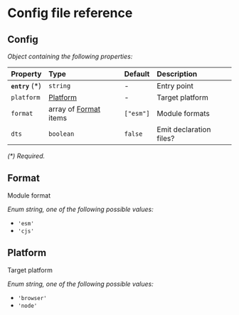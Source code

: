 # Config file reference

## Config

_Object containing the following properties:_

|Property|Type|Default|Description|
|:--|:--|:--|:--|
|**`entry`** (\*)|`string`|-|Entry point|
|`platform`|[Platform](#platform)|-|Target platform|
|`format`|array of [Format](#format) items|`["esm"]`|Module formats|
|`dts`|`boolean`|`false`|Emit declaration files?|

_(\*) Required._

## Format

Module format

_Enum string, one of the following possible values:_

- `'esm'`
- `'cjs'`

## Platform

Target platform

_Enum string, one of the following possible values:_

- `'browser'`
- `'node'`

